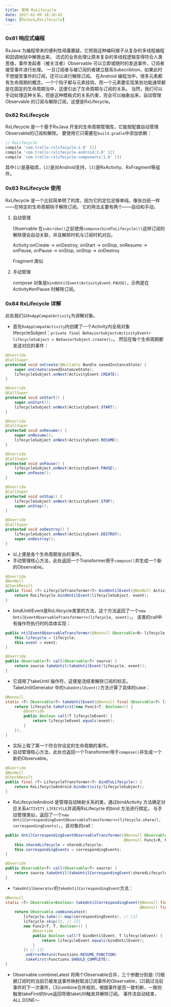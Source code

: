 ```yaml
---
title: 使用 RxLifecycle
date: 2017-02-09 18:10:43
tags: [RxJava,RxLifecycle]
---
```


### 0x81 响应式编程
RxJava 为编程带来的便利性毋庸置疑，它把我这种编码猴子从复杂的多线程编程和回调地狱中解救出来。
流式的业务处理让原本复杂的多线程逻辑变得符合人类思维，事件发起者（被关注者）Observable 可以立即或随时的发送事件，订阅者接受事件进行处理。
一旦订阅者与被订阅的者建立联系Subscribtion，如果此时不想接受事件的订阅，还可以进行解除订阅。
在Android 编程当中，很多元素都有生命周期的概念，一个个钩子都与元素挂钩，而一个元素要实现某些功能通常都是在固定的生命周期当中，这便引出了生命周期与订阅的关系。
当然，我们可以手动处理这种关系，但是这种模板式的关系约束，完全可以抽象出来，自动管理Observable 的订阅与解除订阅，这便是RxLifecycle。

### 0x82 RxLifecycle
RxLifecycle 是一个基于RxJava 开发的生命周期管理库，它能按配置自动管理Observable的订阅和解除。
要使用它只需要在`build.gradle`中添加依赖：
```Groovy
// RxLifecycle
compile 'com.trello:rxlifecycle:1.0' [1]
compile 'com.trello:rxlifecycle-android:1.0' [2]
compile 'com.trello:rxlifecycle-components:1.0' [3]
```
其中`[1]`是基础库，`[2]`是对Android支持，`[3]`是RxActivity、RxFragment等组件。

### 0x83 RxLifecycle 使用
RxLifecycle 是一个比较简单明了的库，因为它的定位足够单纯，像张白纸一样——在特定的生命周期钩子解除订阅。
它的用法主要有两个——自动和手动。

1. 自动管理

    Observable 在`subcribe()`之前使用`compose(bindToLifecycle())`这样订阅的解除便会自动关联，并且解除时机与订阅时机对应。
    
    Activity:onCreate -> onDestroy, onStart -> onStop, onResume -> onPause, onPause -> onStop, onStop -> onDestroy
    
    Fragment:类似

2. 手动管理

    compose 对象是`bindUntilEvent(ActivityEvent.PAUSE)`，示例是在Activity#onPause 时解除订阅。

### 0x84 RxLifecycle 详解
此处我们以`RxAppCompatActivity`为讲解对象。

* 首先`RxAppCompatActivity`内创建了一个Activity内全局对象lifecycleSubject：`private final BehaviorSubject<ActivityEvent> lifecycleSubject = BehaviorSubject.create();`。
然后在每个生命周期都发送对应的事件：
```Java
@Override
@CallSuper
protected void onCreate(@Nullable Bundle savedInstanceState) {
    super.onCreate(savedInstanceState);
    lifecycleSubject.onNext(ActivityEvent.CREATE);
}

@Override
@CallSuper
protected void onStart() {
    super.onStart();
    lifecycleSubject.onNext(ActivityEvent.START);
}

@Override
@CallSuper
protected void onResume() {
    super.onResume();
    lifecycleSubject.onNext(ActivityEvent.RESUME);
}

@Override
@CallSuper
protected void onPause() {
    lifecycleSubject.onNext(ActivityEvent.PAUSE);
    super.onPause();
}

@Override
@CallSuper
protected void onStop() {
    lifecycleSubject.onNext(ActivityEvent.STOP);
    super.onStop();
}

@Override
@CallSuper
protected void onDestroy() {
    lifecycleSubject.onNext(ActivityEvent.DESTROY);
    super.onDestroy();
}
```
* 以上便是各个生命周期发出的事件。
* 手动管理核心方法，此处返回一个Transformer用于`compose()`并生成一个新的Observable。
```Java
@Override
@NonNull
@CheckResult
public final <T> LifecycleTransformer<T> bindUntilEvent(@NonNull ActivityEvent event) {
    return RxLifecycle.bindUntilEvent(lifecycleSubject, event);
}
```
* bindUntilEvent是RxLifecycle类里的方法，这个方法返回了一个`new UntilEventObservableTransformer<>(lifecycle, event);`。
该类的call中有操作符执行时的具体实现：
```Java
public ntilEventObservableTransformer(@Nonnull Observable<R> lifecycle, @Nonnull R event) {
    this.lifecycle = lifecycle;
    this.event = event;
}

@Override
public Observable<T> call(Observable<T> source) {
    return source.takeUntil(takeUntilEvent(lifecycle, event));
}
```
* 它调用了takeUntil 操作符，这便是流结束解除订阅的标志。TakeUntilGenerator 中的`takeUntilEvent()`方法计算了具体的case：
```Java
@Nonnull
static <T> Observable<T> takeUntilEvent(@Nonnull final Observable<T> lifecycle, @Nonnull final T event) {
    return lifecycle.takeFirst(new Func1<T, Boolean>() {
        @Override
        public Boolean call(T lifecycleEvent) {
            return lifecycleEvent.equals(event);
        }
    });
}
```
* 实际上取了第一个符合你设定的生命周期的事件。
* 自动管理核心方法，此处也返回一个Transformer用于`compose()`并生成一个新的Observable。
```Java
@Override
@NonNull
@CheckResult
public final <T> LifecycleTransformer<T> bindToLifecycle() {
    return RxLifecycleAndroid.bindActivity(lifecycleSubject);
}
```
* RxLifecycleAndroid 是管理自动映射关系的类，通过bindActivity 方法确定对应关系`ACTIVITY_LIFECYCLE`并调用RxLifecycle 的bind 方法进行绑定。
与手动管理类似，返回了一个`new UntilCorrespondingEventObservableTransformer<>(lifecycle.share(), correspondingEvents);`，该对象的call：
```Java
public UntilCorrespondingEventObservableTransformer(@Nonnull Observable<R> sharedLifecycle,
                                                    @Nonnull Func1<R, R> correspondingEvents) {
    this.sharedLifecycle = sharedLifecycle;
    this.correspondingEvents = correspondingEvents;
}

@Override
public Observable<T> call(Observable<T> source) {
    return source.takeUntil(takeUntilCorrespondingEvent(sharedLifecycle, correspondingEvents));
}
```
* `TakeUntilGenerator`的`takeUntilCorrespondingEvent`方法：
```Java
@Nonnull
static <T> Observable<Boolean> takeUntilCorrespondingEvent(@Nonnull final Observable<T> lifecycle,
                                                           @Nonnull final Func1<T, T> correspondingEvents) {
    return Observable.combineLatest(
        lifecycle.take(1).map(correspondingEvents), // [1]
        lifecycle.skip(1), // [2]
        new Func2<T, T, Boolean>() {
            @Override
            public Boolean call(T bindUntilEvent, T lifecycleEvent) {
                return lifecycleEvent.equals(bindUntilEvent);
            }
        }) // [3]
        .onErrorReturn(Functions.RESUME_FUNCTION)
        .takeFirst(Functions.SHOULD_COMPLETE);
}
```
* Observable.combineLatest 将两个Observable合并，三个参数分别是:
[1]根据订阅时的当前已被发送事件映射取消订阅事件的Observable，[2]跳过当前事件的下一次事件，[3]combine合并规则，根据事件是否一致判断，一致则触发takeFirst的true返回导致takeUtil触发并解除订阅。
事件流自动结束，ALL DONE～